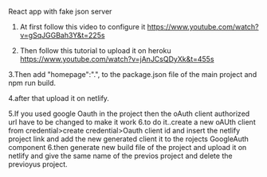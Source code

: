 React app with fake json server

1. At first follow this video to configure it 
https://www.youtube.com/watch?v=gSqJGGBah3Y&t=225s

2. Then follow this tutorial to upload it on heroku
https://www.youtube.com/watch?v=jAnJCsQDyXk&t=455s

3.Then add "homepage":".", to the package.json file of the main project and npm run build.

4.after that upload it on netlify.


5.If you used google Oauth in the project then the oAuth client authorized url have to be changed to make it work
6.to do it..create a new oAUth client from credential>create credential>Oauth client id and insert the netlify project link and add the new generated client it to the rojects GoogleAuth component
6.then generate new build file of the project and upload it on netlify and give the same name of the previos project and delete the previoyus project.  
